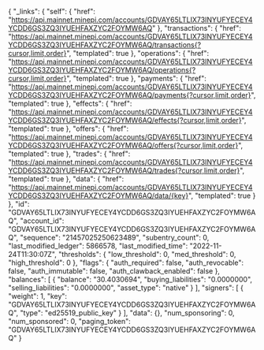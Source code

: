 {
  "_links": {
    "self": {
      "href": "https://api.mainnet.minepi.com/accounts/GDVAY65LTLIX73INYUFYECEY4YCDD6GS3ZQ3IYUEHFAXZYC2FOYMW6AQ"
    },
    "transactions": {
      "href": "https://api.mainnet.minepi.com/accounts/GDVAY65LTLIX73INYUFYECEY4YCDD6GS3ZQ3IYUEHFAXZYC2FOYMW6AQ/transactions{?cursor,limit,order}",
      "templated": true
    },
    "operations": {
      "href": "https://api.mainnet.minepi.com/accounts/GDVAY65LTLIX73INYUFYECEY4YCDD6GS3ZQ3IYUEHFAXZYC2FOYMW6AQ/operations{?cursor,limit,order}",
      "templated": true
    },
    "payments": {
      "href": "https://api.mainnet.minepi.com/accounts/GDVAY65LTLIX73INYUFYECEY4YCDD6GS3ZQ3IYUEHFAXZYC2FOYMW6AQ/payments{?cursor,limit,order}",
      "templated": true
    },
    "effects": {
      "href": "https://api.mainnet.minepi.com/accounts/GDVAY65LTLIX73INYUFYECEY4YCDD6GS3ZQ3IYUEHFAXZYC2FOYMW6AQ/effects{?cursor,limit,order}",
      "templated": true
    },
    "offers": {
      "href": "https://api.mainnet.minepi.com/accounts/GDVAY65LTLIX73INYUFYECEY4YCDD6GS3ZQ3IYUEHFAXZYC2FOYMW6AQ/offers{?cursor,limit,order}",
      "templated": true
    },
    "trades": {
      "href": "https://api.mainnet.minepi.com/accounts/GDVAY65LTLIX73INYUFYECEY4YCDD6GS3ZQ3IYUEHFAXZYC2FOYMW6AQ/trades{?cursor,limit,order}",
      "templated": true
    },
    "data": {
      "href": "https://api.mainnet.minepi.com/accounts/GDVAY65LTLIX73INYUFYECEY4YCDD6GS3ZQ3IYUEHFAXZYC2FOYMW6AQ/data/{key}",
      "templated": true
    }
  },
  "id": "GDVAY65LTLIX73INYUFYECEY4YCDD6GS3ZQ3IYUEHFAXZYC2FOYMW6AQ",
  "account_id": "GDVAY65LTLIX73INYUFYECEY4YCDD6GS3ZQ3IYUEHFAXZYC2FOYMW6AQ",
  "sequence": "21457025250623489",
  "subentry_count": 0,
  "last_modified_ledger": 5866578,
  "last_modified_time": "2022-11-24T11:30:07Z",
  "thresholds": {
    "low_threshold": 0,
    "med_threshold": 0,
    "high_threshold": 0
  },
  "flags": {
    "auth_required": false,
    "auth_revocable": false,
    "auth_immutable": false,
    "auth_clawback_enabled": false
  },
  "balances": [
    {
      "balance": "30.4030694",
      "buying_liabilities": "0.0000000",
      "selling_liabilities": "0.0000000",
      "asset_type": "native"
    }
  ],
  "signers": [
    {
      "weight": 1,
      "key": "GDVAY65LTLIX73INYUFYECEY4YCDD6GS3ZQ3IYUEHFAXZYC2FOYMW6AQ",
      "type": "ed25519_public_key"
    }
  ],
  "data": {},
  "num_sponsoring": 0,
  "num_sponsored": 0,
  "paging_token": "GDVAY65LTLIX73INYUFYECEY4YCDD6GS3ZQ3IYUEHFAXZYC2FOYMW6AQ"
}
